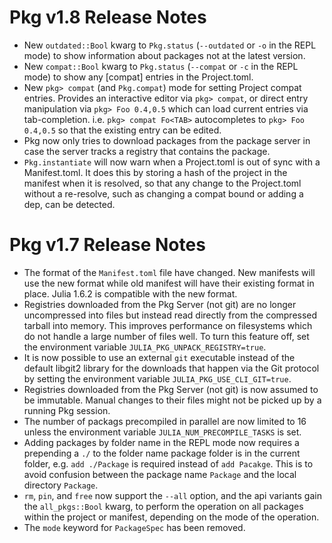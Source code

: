 Pkg v1.8 Release Notes
======================

- New `outdated::Bool` kwarg to `Pkg.status` (`--outdated` or `-o` in the REPL mode) to show
  information about packages not at the latest version.
- New `compat::Bool` kwarg to `Pkg.status` (`--compat` or `-c` in the REPL mode) to show any [compat]
  entries in the Project.toml.
- New `pkg> compat` (and `Pkg.compat`) mode for setting Project compat entries. Provides an interactive editor
  via `pkg> compat`, or direct entry manipulation via `pkg> Foo 0.4,0.5` which can load current entries via tab-completion.
  i.e. `pkg> compat Fo<TAB>` autocompletes to `pkg> Foo 0.4,0.5` so that the existing entry can be edited.
- Pkg now only tries to download packages from the package server in case the
  server tracks a registry that contains the package.
- `Pkg.instantiate` will now warn when a Project.toml is out of sync with a Manifest.toml. It does this by storing a hash
  of the project in the manifest when it is resolved, so that any change to the Project.toml without a re-resolve, such
  as changing a compat bound or adding a dep, can be detected.

Pkg v1.7 Release Notes
======================

- The format of the `Manifest.toml` file have changed. New manifests will use
  the new format while old manifest will have their existing format in place.
  Julia 1.6.2 is compatible with the new format.
- Registries downloaded from the Pkg Server (not git) are no longer uncompressed into files but instead read directly from the compressed tarball into memory. This improves performance on
  filesystems which do not handle a large number of files well. To turn this feature off, set the environment variable `JULIA_PKG_UNPACK_REGISTRY=true`.
- It is now possible to use an external `git` executable instead of the default libgit2 library for
  the downloads that happen via the Git protocol by setting the environment variable `JULIA_PKG_USE_CLI_GIT=true`.
- Registries downloaded from the Pkg Server (not git) is now assumed to be immutable. Manual changes to their files might not be picked up by a running Pkg session.
- The number of packags precompiled in parallel are now limited to 16 unless the
  environment variable `JULIA_NUM_PRECOMPILE_TASKS` is set.
- Adding packages by folder name in the REPL mode now requires a prepending a `./` to the folder name package folder is in the current folder, e.g. `add ./Package` is required instead of `add Pacakge`. This is to avoid confusion between the package name `Package` and the local directory `Package`.
- `rm`, `pin`, and `free` now support the `--all` option, and the api variants gain the `all_pkgs::Bool` kwarg, to perform the operation on all packages within the project or manifest, depending on the mode of the operation.
- The `mode` keyword for `PackageSpec` has been removed.
